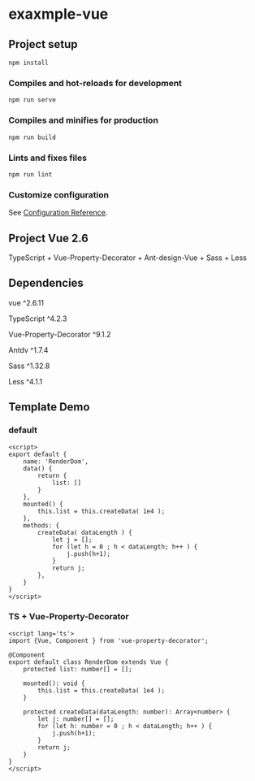 # exaxmple-vue

## Project setup
```
npm install
```

### Compiles and hot-reloads for development
```
npm run serve
```

### Compiles and minifies for production
```
npm run build
```

### Lints and fixes files
```
npm run lint
```

### Customize configuration
See [Configuration Reference](https://cli.vuejs.org/config/).


## Project Vue 2.6

TypeScript + Vue-Property-Decorator + Ant-design-Vue + Sass + Less

## Dependencies

vue ^2.6.11

TypeScript  ^4.2.3

Vue-Property-Decorator  ^9.1.2

Antdv   ^1.7.4

Sass    ^1.32.8

Less    ^4.1.1


## Template Demo

### default
```
<script>
export default {
    name: 'RenderDom',
    data() {
        return {
            list: []
        }
    },
    mounted() {
        this.list = this.createData( 1e4 );
    },
    methods: {
        createData( dataLength ) {
            let j = [];
            for (let h = 0 ; h < dataLength; h++ ) {
                j.push(h+1);
            }
            return j;
        }, 
    }
}
</script>
```

### TS + Vue-Property-Decorator

```
<script lang='ts'>
import {Vue, Component } from 'vue-property-decorator';

@Component
export default class RenderDom extends Vue {
    protected list: number[] = [];

    mounted(): void {
        this.list = this.createData( 1e4 );
    }

    protected createData(dataLength: number): Array<number> {
        let j: number[] = [];
        for (let h: number = 0 ; h < dataLength; h++ ) {
            j.push(h+1);
        }
        return j;
    }
}
</script>
```
